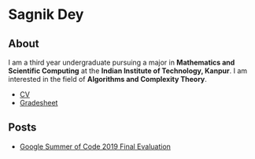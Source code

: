 # Sagnik Dey
## About
I am a third year undergraduate pursuing a major in **Mathematics and Scientific Computing** at the **Indian Institute of Technology, Kanpur**. I am interested in the field of **Algorithms and Complexity Theory**.
* [CV](Latest%20Resume.pdf)
* [Gradesheet](Latest%20Gradesheet%20Scan.pdf)
## Posts
* [Google Summer of Code 2019 Final Evaluation](GSoC)
